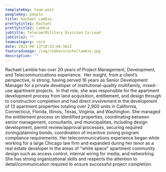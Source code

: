 ```yaml
---
templateKey: team-post
peoplekey: people
title: Rachael Lambie
prettytitle1: Rachael
prettytitle2: Lambie
jobtitle: Telecom/Military Division Co-Lead
jobtitle2: ""
teamcategory: core
date: 2021-08-13T18:53:04.562Z
featuredimage: /img/redbarnrachellambie.jpg
description: ""
---
```


Rachael Lambie has over 20 years of Project Management, Development, and Telecommunications experience.  Her insight, from a client’s perspective, is strong, having served 16 years as Senior Development Manager for a private developer of institutional-quality multifamily, mixed-use apartment projects.  In that role, she was responsible for the apartment development process from land acquisition, entitlement, and design through to construction completion and had direct involvement in the development of 13 apartment properties totaling over 2,900 units in California, Connecticut, Florida, Illinois, Texas, Virginia, and Washington. She managed the entitlement process on identified properties, coordinating between senior management, consultants, and municipalities, including design development, permit review/approval processes, securing required zoning/planning bonds, coordination of incentive zoning program compliance requirements. Her telecommunications experience began while working for a large Chicago law firm and expanded during her tenor as a real estate developer in the areas of "white space" apartment community design such as access control, internal wiring for media, and networking.  She has strong organizational skills and respects the attention to detail/communication required to ensure successful project completion.
